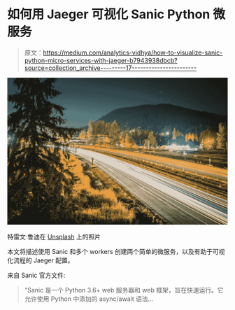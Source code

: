 # 如何用 Jaeger 可视化 Sanic Python 微服务

> 原文：<https://medium.com/analytics-vidhya/how-to-visualize-sanic-python-micro-services-with-jaeger-b7943938dbcb?source=collection_archive---------17----------------------->

![](img/0de25f31dd9a48387fa1b421db0cc462.png)

特雷文·鲁迪在 [Unsplash](https://unsplash.com?utm_source=medium&utm_medium=referral) 上的照片

本文将描述使用 Sanic 和多个 workers 创建两个简单的微服务，以及有助于可视化流程的 Jaeger 配置。

来自 Sanic 官方文件:

> “Sanic 是一个 Python 3.6+ web 服务器和 web 框架，旨在快速运行。它允许使用 Python 中添加的 async/await 语法…